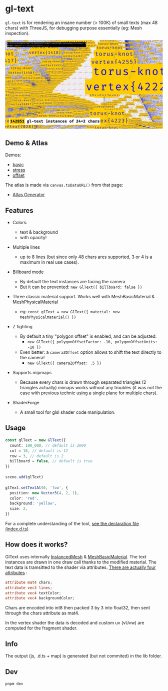 # gl-text

`gl-text` is for rendering an insane number (> 100K) of small texts (max 48 chars) with ThreeJS, for
debugging purpose essentially (eg: Mesh inspection).

<a href="https://jniac.github.io/gl-text/test/stress/">
  <img src="screenshots/jpg/test_stress-q60.jpg">
</a>

## Demo & Atlas

Demos:
- [basic](https://jniac.github.io/gl-text/test/basic/)
- [stress](https://jniac.github.io/gl-text/test/stress/)
- [offset](https://jniac.github.io/gl-text/test/offset/)

The atlas is made via `canvas.toDataURL()` from that page:
- [Atlas Generator](https://jniac.github.io/gl-text/atlas/)

## Features

- Colors:
  - text & background
  - with opacity!

- Multiple lines
  - up to 8 lines (but since only 48 chars ares supported, 3 or 4 is a maximum in real use cases).

- Billboard mode  
  - By default the text instances are facing the camera
  - But it can be prevented: `new GlText({ billboard: false })`

- Three classic material support. Works well with MeshBasicMaterial & MeshPhysicalMaterial
  - eg: `const glText = new GlText({ material: new MeshPhysicalMaterial() })`

- Z fighting
  - By default a tiny "polygon offset" is enabled, and can be adjusted: 
    - `new GlText({ polygonOffsetFactor: -10, polygonOffsetUnits: -10 })`
  - Even better: a `cameraZOffset` option allows to shift the text directly to the camera!
    - `new GlText({ cameraZOffset: .5 })`

- Supports mipmaps
  - Because every chars is drawn through separated triangles (2 triangles actually)
    mimaps works without any troubles (it was not the case with previous technic
    using a single plane for multiple chars).

- ShaderForge
  - A small tool for glsl shader code manipulation.

## Usage

```ts
const glText = new GlText({
  count: 100_000, // default is 2000
  col = 16, // default is 12
  row = 3, // default is 2
  billboard = false, // default is true
})

scene.add(glText)

glText.setTextAt(0, 'foo', {
  position: new Vector3(4, 2, 1),
  color: 'red',
  background: 'yellow',
  size: 2,
})
```

For a complete understanding of the tool, [see the declaration file (index.d.ts)](lib/index.d.ts)

## How does it works?

GlText uses internally [InstancedMesh](https://threejs.org/docs/?q=mesh#api/en/objects/InstancedMesh) 
& [MeshBasicMaterial](https://threejs.org/docs/?q=mesh#api/en/materials/MeshBasicMaterial).
The text instances are drawn in one draw call thanks to the modified material. 
The text data is tramsitted to the shader via attributes. [There are actually four
attributes](src/material.ts#L43-L46) : 
```glsl
attribute mat4 chars;
attribute vec3 lines;
attribute vec4 textColor;
attribute vec4 backgroundColor;
```
Chars are encoded into int8 then packed 3 by 3 into float32, then sent through
the chars attribute as mat4.

In the vertex shader the data is decoded and custom uv (vUvw) are computed for 
the fragment shader.


## Info

The output (js, .d.ts + map) is generated (but not commited) in the lib folder.

## Dev

```
pnpm dev
```

